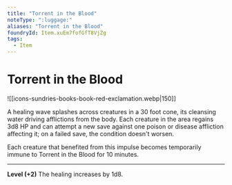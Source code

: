 ```yaml
---
title: "Torrent in the Blood"
noteType: ":luggage:"
aliases: "Torrent in the Blood"
foundryId: Item.xuEm7fofGfT8VjZg
tags:
  - Item
---
```


# Torrent in the Blood
![[icons-sundries-books-book-red-exclamation.webp|150]]

A healing wave splashes across creatures in a 30 foot cone, its cleansing water driving afflictions from the body. Each creature in the area regains 3d8 HP and can attempt a new save against one poison or disease affliction affecting it; on a failed save, the condition doesn't worsen.

Each creature that benefited from this impulse becomes temporarily immune to Torrent in the Blood for 10 minutes.

* * *

**Level (+2)** The healing increases by 1d8.
